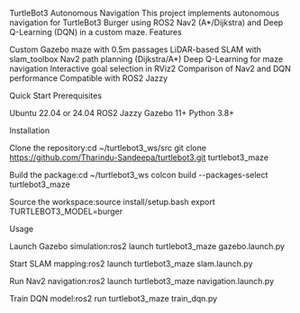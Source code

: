 TurtleBot3 Autonomous Navigation
This project implements autonomous navigation for TurtleBot3 Burger using ROS2 Nav2 (A*/Dijkstra) and Deep Q-Learning (DQN) in a custom maze.
Features

Custom Gazebo maze with 0.5m passages
LiDAR-based SLAM with slam_toolbox
Nav2 path planning (Dijkstra/A*)
Deep Q-Learning for maze navigation
Interactive goal selection in RViz2
Comparison of Nav2 and DQN performance
Compatible with ROS2 Jazzy

Quick Start
Prerequisites

Ubuntu 22.04 or 24.04
ROS2 Jazzy
Gazebo 11+
Python 3.8+

Installation

Clone the repository:cd ~/turtlebot3_ws/src
git clone https://github.com/Tharindu-Sandeepa/turtlebot3.git turtlebot3_maze


Build the package:cd ~/turtlebot3_ws
colcon build --packages-select turtlebot3_maze


Source the workspace:source install/setup.bash
export TURTLEBOT3_MODEL=burger



Usage

Launch Gazebo simulation:ros2 launch turtlebot3_maze gazebo.launch.py


Start SLAM mapping:ros2 launch turtlebot3_maze slam.launch.py


Run Nav2 navigation:ros2 launch turtlebot3_maze navigation.launch.py


Train DQN model:ros2 run turtlebot3_maze train_dqn.py

